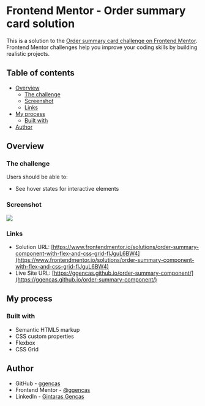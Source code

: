 # Frontend Mentor - Order summary card solution

This is a solution to the [Order summary card challenge on Frontend Mentor](https://www.frontendmentor.io/challenges/order-summary-component-QlPmajDUj). Frontend Mentor challenges help you improve your coding skills by building realistic projects.

## Table of contents

- [Overview](#overview)
  - [The challenge](#the-challenge)
  - [Screenshot](#screenshot)
  - [Links](#links)
- [My process](#my-process)
  - [Built with](#built-with)
- [Author](#author)

## Overview

### The challenge

Users should be able to:

- See hover states for interactive elements

### Screenshot

![](./images/screenshot.jpg)

### Links

- Solution URL: [https://www.frontendmentor.io/solutions/order-summary-component-with-flex-and-css-grid-flJguL6BW4](https://www.frontendmentor.io/solutions/order-summary-component-with-flex-and-css-grid-flJguL6BW4)
- Live Site URL: [https://ggencas.github.io/order-summary-component/](https://ggencas.github.io/order-summary-component/)

## My process

### Built with

- Semantic HTML5 markup
- CSS custom properties
- Flexbox
- CSS Grid

## Author

- GitHub - [ggencas](https://github.com/ggencas)
- Frontend Mentor - [@ggencas](https://www.frontendmentor.io/profile/ggencas)
- LinkedIn - [Gintaras Gencas](https://www.linkedin.com/in/gintaras-gencas/)
